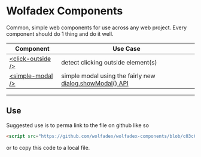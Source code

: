 # Wolfadex Components

Common, simple web components for use across any web project. Every component should do 1 thing and do it well.

| Component                                | Use Case                                                                                                                                 |
| ---------------------------------------- | ---------------------------------------------------------------------------------------------------------------------------------------- |
| [\<click-outside />](./click-outside.js) | detect clicking outside element(s)                                                                                                       |
| [\<simple-modal />](./simple-modal.js)   | simple modal using the fairly new [dialog.showModal() API](https://developer.mozilla.org/en-US/docs/Web/API/HTMLDialogElement/showModal) |

---

## Use

Suggested use is to perma link to the file on github like so

```html
<script src="https://github.com/wolfadex/wolfadex-components/blob/c03c6db2b3ab708d4ce6cc74d1bd53bdeb24ba2b/click-outside.js"></script>
```

or to copy this code to a local file.

